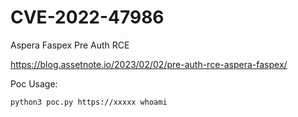 # CVE-2022-47986
Aspera Faspex Pre Auth RCE

https://blog.assetnote.io/2023/02/02/pre-auth-rce-aspera-faspex/

Poc Usage:

```
python3 poc.py https://xxxxx whoami
```
